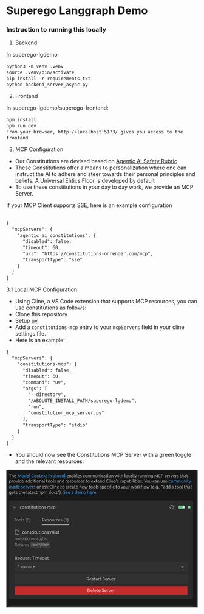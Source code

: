 # Superego Langgraph Demo

### Instruction to running this locally
1. Backend

In superego-lgdemo:

```
python3 -m venv .venv
source .venv/bin/activate
pip install -r requirements.txt
python backend_server_async.py
```

2. Frontend

In superego-lgdemo/superego-frontend:

```
npm install
npm run dev
From your browser, http://localhost:5173/ gives you access to the frontend
```

3. MCP Configuration

- Our Constitutions are devised based on [Agentic AI Safety Rubric](https://www.nellwatson.com/agentic)
- These Constitutions offer a means to personalization where one can instruct the AI to adhere and steer towards their personal principles and beliefs. A Universal Ehtics Floor is developed by default
- To use these constitutions in your day to day work, we provide an MCP Server. 

If your MCP Client supports SSE, here is an example configuration
```

{
  "mcpServers": {
    "agentic_ai_constitutions": {
      "disabled": false,
      "timeout": 60,
      "url": "https://constitutions-onrender.com/mcp",
      "transportType": "sse"
    }
  }
}
```

3.1 Local MCP Configuration
- Using Cline, a VS Code extension that supports MCP resources, you can use constitutions as follows:
- Clone this repository
- Setup [uv](https://docs.astral.sh/uv/getting-started/installation/)
- Add a `constitutions-mcp` entry to your `mcpServers` field in your cline settings file.
- Here is an example:
```
{
  "mcpServers": {
    "constitutions-mcp": {
      "disabled": false,
      "timeout": 60,
      "command": "uv",
      "args": [
        "--directory",
        "/ABOLUTE_INSTALL_PATH/superego-lgdemo",
        "run",
        "constitution_mcp_server.py"
      ],
      "transportType": "stdio"
    }
  }
}

```
- You should now see the Constitutions MCP Server with a green toggle and the relevant resources:

![Cline Constitutions Setup](docs/static/cline_constitutions_setup.png)